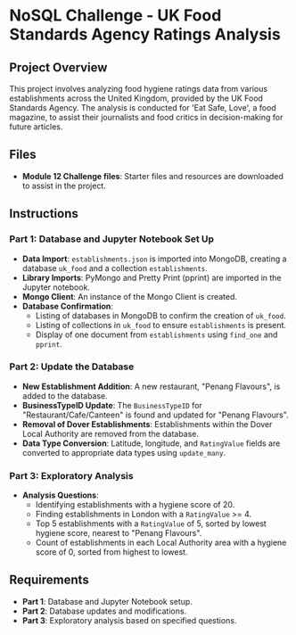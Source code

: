 # NoSQL Challenge - UK Food Standards Agency Ratings Analysis

## Project Overview

This project involves analyzing food hygiene ratings data from various establishments across the United Kingdom, provided by the UK Food Standards Agency. The analysis is conducted for 'Eat Safe, Love', a food magazine, to assist their journalists and food critics in decision-making for future articles.

## Files

- **Module 12 Challenge files**: Starter files and resources are downloaded to assist in the project.

## Instructions

### Part 1: Database and Jupyter Notebook Set Up

- **Data Import**: `establishments.json` is imported into MongoDB, creating a database `uk_food` and a collection `establishments`.
- **Library Imports**: PyMongo and Pretty Print (pprint) are imported in the Jupyter notebook.
- **Mongo Client**: An instance of the Mongo Client is created.
- **Database Confirmation**: 
  - Listing of databases in MongoDB to confirm the creation of `uk_food`.
  - Listing of collections in `uk_food` to ensure `establishments` is present.
  - Display of one document from `establishments` using `find_one` and `pprint`.

### Part 2: Update the Database

- **New Establishment Addition**: A new restaurant, "Penang Flavours", is added to the database.
- **BusinessTypeID Update**: The `BusinessTypeID` for "Restaurant/Cafe/Canteen" is found and updated for "Penang Flavours".
- **Removal of Dover Establishments**: Establishments within the Dover Local Authority are removed from the database.
- **Data Type Conversion**: Latitude, longitude, and `RatingValue` fields are converted to appropriate data types using `update_many`.

### Part 3: Exploratory Analysis

- **Analysis Questions**: 
  - Identifying establishments with a hygiene score of 20.
  - Finding establishments in London with a `RatingValue` >= 4.
  - Top 5 establishments with a `RatingValue` of 5, sorted by lowest hygiene score, nearest to "Penang Flavours".
  - Count of establishments in each Local Authority area with a hygiene score of 0, sorted from highest to lowest.

## Requirements

- **Part 1**: Database and Jupyter Notebook setup.
- **Part 2**: Database updates and modifications.
- **Part 3**: Exploratory analysis based on specified questions.

